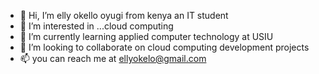 - 👋 Hi, I’m elly okello oyugi from kenya an IT student 
- 👀 I’m interested in ...cloud computing 
- 🌱 I’m currently learning applied computer technology at USIU 
- 💞️ I’m looking to collaborate on cloud computing development projects 
- 📫 you can reach me at ellyokelo@gmail.com

<!---
eoyugi/eoyugi is a ✨ special ✨ repository because its `README.md` (this file) appears on your GitHub profile.
You can click the Preview link to take a look at your changes.
--->
